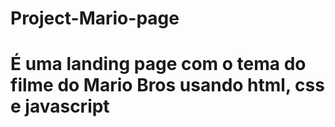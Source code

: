 # Project-Mario-page
# É uma landing page com o tema do filme do Mario Bros usando html, css e javascript
